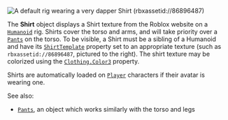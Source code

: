 ![A default rig wearing a very dapper Shirt (rbxassetid://86896487)](https://prod.docsiteassets.roblox.com/assets/legacy/Shirt.jpg)

The **Shirt** object displays a Shirt texture from the Roblox website on a
[`Humanoid`](https://create.roblox.com/docs/reference/engine/classes/Humanoid) rig. Shirts cover the torso and arms, and will take priority
over a [`Pants`](https://create.roblox.com/docs/reference/engine/classes/Pants) on the torso. To be visible, a Shirt must be a sibling of
a Humanoid and have its [`ShirtTemplate`](https://create.roblox.com/docs/reference/engine/classes/Shirt#ShirtTemplate) property set
to an appropriate texture (such as `rbxassetid://86896487`, pictured to the
right). The shirt texture may be colorized using the [`Clothing.Color3`](https://create.roblox.com/docs/reference/engine/classes/Clothing#Color3)
property.

Shirts are automatically loaded on [`Player`](https://create.roblox.com/docs/reference/engine/classes/Player) characters if their avatar
is wearing one.

See also:

- [`Pants`](https://create.roblox.com/docs/reference/engine/classes/Pants), an object which works similarly with the torso and legs